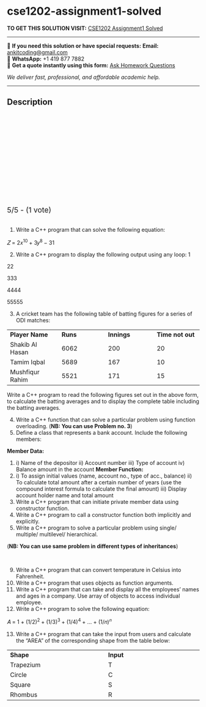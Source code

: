 # cse1202-assignment1-solved
**TO GET THIS SOLUTION VISIT:** [CSE1202 Assignment1 Solved](https://www.ankitcodinghub.com/product/cse1202-assignment1-solved/)


---

📩 **If you need this solution or have special requests:** **Email:** ankitcoding@gmail.com  
📱 **WhatsApp:** +1 419 877 7882  
📄 **Get a quote instantly using this form:** [Ask Homework Questions](https://www.ankitcodinghub.com/services/ask-homework-questions/)

*We deliver fast, professional, and affordable academic help.*

---

<h2>Description</h2>



<div class="kk-star-ratings kksr-auto kksr-align-center kksr-valign-top" data-payload="{&quot;align&quot;:&quot;center&quot;,&quot;id&quot;:&quot;64243&quot;,&quot;slug&quot;:&quot;default&quot;,&quot;valign&quot;:&quot;top&quot;,&quot;ignore&quot;:&quot;&quot;,&quot;reference&quot;:&quot;auto&quot;,&quot;class&quot;:&quot;&quot;,&quot;count&quot;:&quot;1&quot;,&quot;legendonly&quot;:&quot;&quot;,&quot;readonly&quot;:&quot;&quot;,&quot;score&quot;:&quot;5&quot;,&quot;starsonly&quot;:&quot;&quot;,&quot;best&quot;:&quot;5&quot;,&quot;gap&quot;:&quot;4&quot;,&quot;greet&quot;:&quot;Rate this product&quot;,&quot;legend&quot;:&quot;5\/5 - (1 vote)&quot;,&quot;size&quot;:&quot;24&quot;,&quot;title&quot;:&quot;&nbsp;CSE1202 Assignment1 Solved&quot;,&quot;width&quot;:&quot;138&quot;,&quot;_legend&quot;:&quot;{score}\/{best} - ({count} {votes})&quot;,&quot;font_factor&quot;:&quot;1.25&quot;}">

<div class="kksr-stars">

<div class="kksr-stars-inactive">
            <div class="kksr-star" data-star="1" style="padding-right: 4px">


<div class="kksr-icon" style="width: 24px; height: 24px;"></div>
        </div>
            <div class="kksr-star" data-star="2" style="padding-right: 4px">


<div class="kksr-icon" style="width: 24px; height: 24px;"></div>
        </div>
            <div class="kksr-star" data-star="3" style="padding-right: 4px">


<div class="kksr-icon" style="width: 24px; height: 24px;"></div>
        </div>
            <div class="kksr-star" data-star="4" style="padding-right: 4px">


<div class="kksr-icon" style="width: 24px; height: 24px;"></div>
        </div>
            <div class="kksr-star" data-star="5" style="padding-right: 4px">


<div class="kksr-icon" style="width: 24px; height: 24px;"></div>
        </div>
    </div>

<div class="kksr-stars-active" style="width: 138px;">
            <div class="kksr-star" style="padding-right: 4px">


<div class="kksr-icon" style="width: 24px; height: 24px;"></div>
        </div>
            <div class="kksr-star" style="padding-right: 4px">


<div class="kksr-icon" style="width: 24px; height: 24px;"></div>
        </div>
            <div class="kksr-star" style="padding-right: 4px">


<div class="kksr-icon" style="width: 24px; height: 24px;"></div>
        </div>
            <div class="kksr-star" style="padding-right: 4px">


<div class="kksr-icon" style="width: 24px; height: 24px;"></div>
        </div>
            <div class="kksr-star" style="padding-right: 4px">


<div class="kksr-icon" style="width: 24px; height: 24px;"></div>
        </div>
    </div>
</div>


<div class="kksr-legend" style="font-size: 19.2px;">
            5/5 - (1 vote)    </div>
    </div>
&nbsp;

<ol>
<li>Write a C++ program that can solve the following equation:</li>
</ol>
𝑍 = 2𝑥<sup>10 </sup>+ 3𝑦<sup>8 </sup>− 31

<ol start="2">
<li>Write a C++ program to display the following output using any loop: 1</li>
</ol>
22

333

4444

55555

<ol start="3">
<li>A cricket team has the following table of batting figures for a series of ODI matches:</li>
</ol>
<table width="586">
<tbody>
<tr>
<td width="146"><strong>Player Name </strong></td>
<td width="147"><strong>Runs </strong></td>
<td width="146"><strong>Innings </strong></td>
<td width="146"><strong>Time not out </strong></td>
</tr>
<tr>
<td width="146">Shakib Al Hasan</td>
<td width="147">6062</td>
<td width="146">200</td>
<td width="146">20</td>
</tr>
<tr>
<td width="146">Tamim Iqbal</td>
<td width="147">5689</td>
<td width="146">167</td>
<td width="146">10</td>
</tr>
<tr>
<td width="146">Mushfiqur Rahim</td>
<td width="147">5521</td>
<td width="146">171</td>
<td width="146">15</td>
</tr>
</tbody>
</table>
Write a C++ program to read the following figures set out in the above form, to calculate the batting averages and to display the complete table including the batting averages.

<ol start="4">
<li>Write a C++ function that can solve a particular problem using function overloading. (<strong>NB: You can use Problem no. 3</strong>)</li>
<li>Define a class that represents a bank account. Include the following members:</li>
</ol>
<strong>Member Data: </strong>

<ol>
<li>i) Name of the depositor ii) Account number iii) Type of account iv) Balance amount in the account <strong>Member Function: </strong></li>
<li>i) To assign initial values (name, account no., type of acc., balance) ii) To calculate total amount after a certain number of years (use the compound interest formula to calculate the final amount) iii) Display account holder name and total amount</li>
<li>Write a C++ program that can initiate private member data using constructor function.</li>
<li>Write a C++ program to call a constructor function both implicitly and explicitly.</li>
<li>Write a C++ program to solve a particular problem using single/ multiple/ multilevel/ hierarchical.</li>
</ol>
(<strong>NB: You can use same problem in different types of inheritances</strong>)

&nbsp;

<ol start="9">
<li>Write a C++ program that can convert temperature in Celsius into Fahrenheit.</li>
<li>Write a C++ program that uses objects as function arguments.</li>
<li>Write a C++ program that can take and display all the employees’ names and ages in a company. Use array of objects to access individual employee.</li>
<li>Write a C++ program to solve the following equation:</li>
</ol>
𝐴 = 1 + (1/2)<sup>2 </sup>+ (1/3)<sup>3 </sup>+ (1/4)<sup>4 </sup>+ … + (1/𝑛)<sup>𝑛</sup>

<ol start="13">
<li>Write a C++ program that can take the input from users and calculate the “AREA” of the corresponding shape from the table below:</li>
</ol>
<table width="586">
<tbody>
<tr>
<td width="293"><strong>Shape </strong></td>
<td width="293"><strong>Input </strong></td>
</tr>
<tr>
<td width="293">Trapezium</td>
<td width="293">T</td>
</tr>
<tr>
<td width="293">Circle</td>
<td width="293">C</td>
</tr>
<tr>
<td width="293">Square</td>
<td width="293">S</td>
</tr>
<tr>
<td width="293">Rhombus</td>
<td width="293">R</td>
</tr>
</tbody>
</table>
&nbsp;

<strong>&nbsp;</strong>

<strong>&nbsp;</strong>

<strong>&nbsp;</strong>

